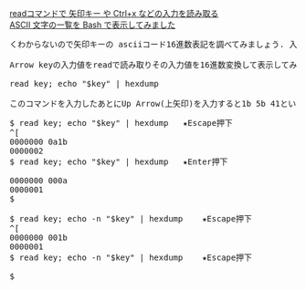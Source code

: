 [readコマンドで 矢印キー や Ctrl+x などの入力を読み取る](https://tanishiking24.hatenablog.com/entry/readascii)<br/>
[ASCII 文字の一覧を Bash で表示してみました](https://va2577.github.io/post/164/)<br/>

<pre>
くわからないので矢印キーの asciiコード16進数表記を調べてみましょう. 入力の16進数変換にはxxdやhexdumpコマンドが便利

Arrow keyの入力値をreadで読み取りその入力値を16進数変換して表示してみます.

read key; echo "$key" | hexdump

このコマンドを入力したあとにUp Arrow(上矢印)を入力すると1b 5b 41というような結果が得られます. どういうことかというとUp Arrow(上矢印)の入力は1b 5b 41という3つのascii codeの入力によって実現されてるっぽいです.
</pre>
<pre>
$ read key; echo "$key" | hexdump   ★Escape押下
^[
0000000 0a1b                                   
0000002
$ read key; echo "$key" | hexdump   ★Enter押下

0000000 000a                                   
0000001
$

$ read key; echo -n "$key" | hexdump    ★Escape押下
^[
0000000 001b                                   
0000001
$ read key; echo -n "$key" | hexdump    ★Escape押下

$
</pre>
